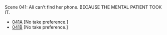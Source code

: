 Scene 041: Ali can't find her phone. BECAUSE THE MENTAL PATIENT TOOK IT.

* [041A](041A.md) [No take preference.]
* [041B](041B--NoPref.--.md) [No take preference.]
